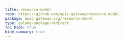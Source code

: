 ```yaml
---
title: resource-model
repo: https://github.com/epic-gateway/resource-model
package: epic-gateway.org/resource-model
type: golang-package-redirect
toc_hide: true
hide_summary: true
---
```

